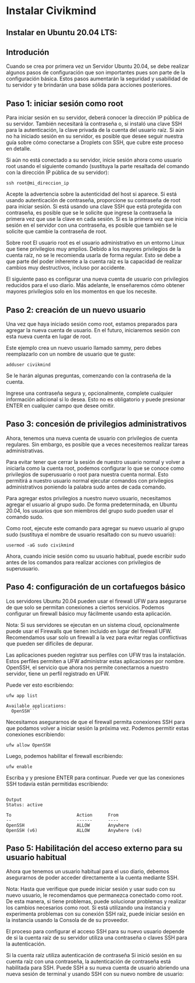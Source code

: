 # Instalar Civikmind


## Instalar en Ubuntu 20.04 LTS:

## Introdución

Cuando se crea por primera vez un Servidor Ubuntu 20.04, se debe realizar algunos pasos de configuración que son importantes pues son parte de la configuración básica. Estos pasos aumentarán la seguridad y usabilidad de tu servidor y te brindarán una base sólida para acciones posteriores.

## Paso 1: iniciar sesión como root

Para iniciar sesión en su servidor, deberá conocer la dirección IP pública de su servidor. También necesitará la contraseña o, si instaló una clave SSH para la autenticación, la clave privada de la cuenta del usuario raíz. Si aún no ha iniciado sesión en su servidor, es posible que desee seguir nuestra guía sobre cómo conectarse a Droplets con SSH, que cubre este proceso en detalle.

Si aún no está conectado a su servidor, inicie sesión ahora como usuario root usando el siguiente comando (sustituya la parte resaltada del comando con la dirección IP pública de su servidor):

```ssh root@mi_direccion_ip```
 
Acepte la advertencia sobre la autenticidad del host si aparece. Si está usando autenticación de contraseña, proporcione su contraseña de root para iniciar sesión. Si está usando una clave SSH que está protegida con contraseña, es posible que se le solicite que ingrese la contraseña la primera vez que use la clave en cada sesión. Si es la primera vez que inicia sesión en el servidor con una contraseña, es posible que también se le solicite que cambie la contraseña de root.

Sobre root
El usuario root es el usuario administrativo en un entorno Linux que tiene privilegios muy amplios. Debido a los mayores privilegios de la cuenta raíz, no se le recomienda usarla de forma regular. Esto se debe a que parte del poder inherente a la cuenta raíz es la capacidad de realizar cambios muy destructivos, incluso por accidente.

El siguiente paso es configurar una nueva cuenta de usuario con privilegios reducidos para el uso diario. Más adelante, le enseñaremos cómo obtener mayores privilegios solo en los momentos en que los necesite.


## Paso 2: creación de un nuevo usuario
Una vez que haya iniciado sesión como root, estamos preparados para agregar la nueva cuenta de usuario. En el futuro, iniciaremos sesión con esta nueva cuenta en lugar de root.

Este ejemplo crea un nuevo usuario llamado sammy, pero debes reemplazarlo con un nombre de usuario que te guste:

```adduser civikmind```
 
Se le harán algunas preguntas, comenzando con la contraseña de la cuenta.

Ingrese una contraseña segura y, opcionalmente, complete cualquier información adicional si lo desea. Esto no es obligatorio y puede presionar ENTER en cualquier campo que desee omitir.


## Paso 3: concesión de privilegios administrativos
Ahora, tenemos una nueva cuenta de usuario con privilegios de cuenta regulares. Sin embargo, es posible que a veces necesitemos realizar tareas administrativas.

Para evitar tener que cerrar la sesión de nuestro usuario normal y volver a iniciarla como la cuenta root, podemos configurar lo que se conoce como privilegios de superusuario o root para nuestra cuenta normal. Esto permitirá a nuestro usuario normal ejecutar comandos con privilegios administrativos poniendo la palabra sudo antes de cada comando.

Para agregar estos privilegios a nuestro nuevo usuario, necesitamos agregar el usuario al grupo sudo. De forma predeterminada, en Ubuntu 20.04, los usuarios que son miembros del grupo sudo pueden usar el comando sudo.

Como root, ejecute este comando para agregar su nuevo usuario al grupo sudo (sustituya el nombre de usuario resaltado con su nuevo usuario):

```usermod -aG sudo civikmind```
 
Ahora, cuando inicie sesión como su usuario habitual, puede escribir sudo antes de los comandos para realizar acciones con privilegios de superusuario.

## Paso 4: configuración de un cortafuegos básico
Los servidores Ubuntu 20.04 pueden usar el firewall UFW para asegurarse de que solo se permitan conexiones a ciertos servicios. Podemos configurar un firewall básico muy fácilmente usando esta aplicación.

Nota: Si sus servidores se ejecutan en un sistema cloud, opcionalmente puede usar el Firewalls que tienen incluido en lugar del firewall UFW. Recomendamos usar solo un firewall a la vez para evitar reglas conflictivas que pueden ser difíciles de depurar.

Las aplicaciones pueden registrar sus perfiles con UFW tras la instalación. Estos perfiles permiten a UFW administrar estas aplicaciones por nombre. OpenSSH, el servicio que ahora nos permite conectarnos a nuestro servidor, tiene un perfil registrado en UFW.

Puede ver esto escribiendo:

```ufw app list```
 
```Output
Available applications:
  OpenSSH```
```

Necesitamos asegurarnos de que el firewall permita conexiones SSH para que podamos volver a iniciar sesión la próxima vez. Podemos permitir estas conexiones escribiendo:

```ufw allow OpenSSH```
 
Luego, podemos habilitar el firewall escribiendo:

```ufw enable```
 
Escriba y y presione ENTER para continuar. Puede ver que las conexiones SSH todavía están permitidas escribiendo:

```ufw status

Output
Status: active

To                         Action      From
--                         ------      ----
OpenSSH                    ALLOW       Anywhere
OpenSSH (v6)               ALLOW       Anywhere (v6)
```

## Paso 5: Habilitación del acceso externo para su usuario habitual
Ahora que tenemos un usuario habitual para el uso diario, debemos asegurarnos de poder acceder directamente a la cuenta mediante SSH.

Nota: Hasta que verifique que puede iniciar sesión y usar sudo con su nuevo usuario, le recomendamos que permanezca conectado como root. De esta manera, si tiene problemas, puede solucionar problemas y realizar los cambios necesarios como root. Si está utilizando una instancia y experimenta problemas con su conexión SSH raíz, puede iniciar sesión en la instancia usando la Consola de de su proveedor.

El proceso para configurar el acceso SSH para su nuevo usuario depende de si la cuenta raíz de su servidor utiliza una contraseña o claves SSH para la autenticación.

Si la cuenta raíz utiliza autenticación de contraseña
Si inició sesión en su cuenta raíz con una contraseña, la autenticación de contraseña está habilitada para SSH. Puede SSH a su nueva cuenta de usuario abriendo una nueva sesión de terminal y usando SSH con su nuevo nombre de usuario:
